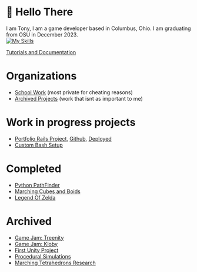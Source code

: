 # 👋 Hello There
I am Tony, I am a game developer based in Columbus, Ohio. I am graduating from OSU in December 2023.  
[![My Skills](https://skillicons.dev/icons?i=c,cs,cpp,blender,cmake,discord,js,linux,neovim,py,unity,vite,unreal)](https://skillicons.dev)

[Tutorials and Documentation](https://github.com/Tonyy456/TutorialMaterial)

# Organizations
- [School Work](https://github.com/orgs/Tonyy456-OSU/repositories)  (most private for cheating reasons)
- [Archived Projects](https://github.com/orgs/Tonyy456-OldProjects/repositories)  (work that isnt as important to me)

# Work in progress projects
- [Portfolio Rails Project](https://github.com/Tonyy456/Tony-Rails-Portfolio), [Github](https://github.com/Tonyy456/tonyy456.github.io), [Deployed](https://tonyy456.github.io/)
- [Custom Bash Setup](https://github.com/Tonyy456/BashCommands)

# Completed
- [Python PathFinder](https://github.com/Tonyy456/PythonPathfinder)
- [Marching Cubes and Boids](https://github.com/Tonyy456/BoidManeuverability)
- [Legend Of Zelda](https://github.com/taystay/LOZ)
  
# Archived 
- [Game Jam: Treenity](https://github.com/Tonyy456/Treenity)
- [Game Jam: Kloby](https://github.com/Tonyy456/Kloby)
- [First Unity Project](https://github.com/Tonyy456/Substratum)
- [Procedural Simulations](https://github.com/Tonyy456/procedural-simulation)
- [Marching Tetrahedrons Research](https://github.com/Tonyy456/MarchingTets)
